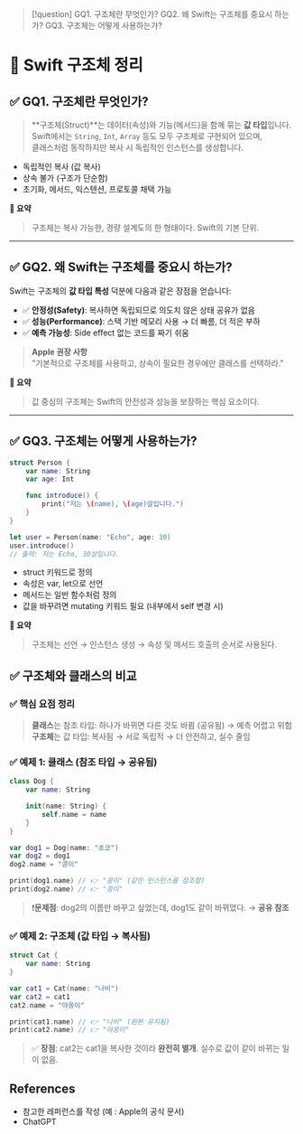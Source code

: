 >[!question]
>GQ1. 구조체란 무엇인가?
>GQ2. 왜 Swift는 구조체를 중요시 하는가?
>GQ3. 구조체는 어떻게 사용하는가?

# 🧱 Swift 구조체 정리

## ✅ GQ1. 구조체란 무엇인가?

> **구조체(Struct)**는 데이터(속성)와 기능(메서드)을 함께 묶는 **값 타입**입니다.  
Swift에서는 `String`, `Int`, `Array` 등도 모두 구조체로 구현되어 있으며,  
클래스처럼 동작하지만 복사 시 독립적인 인스턴스를 생성합니다.

- 독립적인 복사 (값 복사)
- 상속 불가 (구조가 단순함)
- 초기화, 메서드, 익스텐션, 프로토콜 채택 가능

**📌 요약**  
> 구조체는 복사 가능한, 경량 설계도의 한 형태이다. Swift의 기본 단위.

---

## ✅ GQ2. 왜 Swift는 구조체를 중요시 하는가?

Swift는 구조체의 **값 타입 특성** 덕분에 다음과 같은 장점을 얻습니다:

- ✅ **안정성(Safety)**: 복사하면 독립되므로 의도치 않은 상태 공유가 없음  
- ✅ **성능(Performance)**: 스택 기반 메모리 사용 → 더 빠름, 더 적은 부하  
- ✅ **예측 가능성**: Side effect 없는 코드를 짜기 쉬움

> **Apple 권장 사항**  
> "기본적으로 구조체를 사용하고, 상속이 필요한 경우에만 클래스를 선택하라."

**📌 요약**  
> 값 중심의 구조체는 Swift의 안전성과 성능을 보장하는 핵심 요소이다.

---

## ✅ GQ3. 구조체는 어떻게 사용하는가?

```swift
struct Person {
    var name: String
    var age: Int

    func introduce() {
        print("저는 \(name), \(age)살입니다.")
    }
}

let user = Person(name: "Echo", age: 30)
user.introduce()
// 출력: 저는 Echo, 30살입니다.
```

- struct 키워드로 정의
- 속성은 var, let으로 선언
- 메서드는 일반 함수처럼 정의
- 값을 바꾸려면 mutating 키워드 필요 (내부에서 self 변경 시)

**📌 요약**
> 구조체는 선언 → 인스턴스 생성 → 속성 및 메서드 호출의 순서로 사용된다.


## ✅ 구조체와 클래스의 비교

### ✅ 핵심 요점 정리
>**클래스**는 참조 타입: 하나가 바뀌면 다른 것도 바뀜 (공유됨) → 예측 어렵고 위험
>**구조체**는 값 타입: 복사됨 → 서로 독립적 → 더 안전하고, 실수 줄임


### ✅ **예제 1**: 클래스 (참조 타입 → 공유됨)
```Swift
class Dog {
    var name: String

    init(name: String) {
        self.name = name
    }
}

var dog1 = Dog(name: "초코")
var dog2 = dog1
dog2.name = "콩이"

print(dog1.name) // 👉 "콩이" (같은 인스턴스를 참조함)
print(dog2.name) // 👉 "콩이"

```
>❗️**문제점**: dog2의 이름만 바꾸고 싶었는데, dog1도 같이 바뀌었다. → **공유 참조**


### ✅ **예제 2**: 구조체 (값 타입 → 복사됨)
```Swift
struct Cat {
    var name: String
}

var cat1 = Cat(name: "나비")
var cat2 = cat1
cat2.name = "야옹이"

print(cat1.name) // 👉 "나비" (원본 유지됨)
print(cat2.name) // 👉 "야옹이"

```
>✅ **장점**: cat2는 cat1을 복사한 것이라 **완전히 별개**. 실수로 값이 같이 바뀌는 일이 없음.

## References
- 참고한 레퍼런스를 작성 (예 : Apple의 공식 문서)
- ChatGPT
